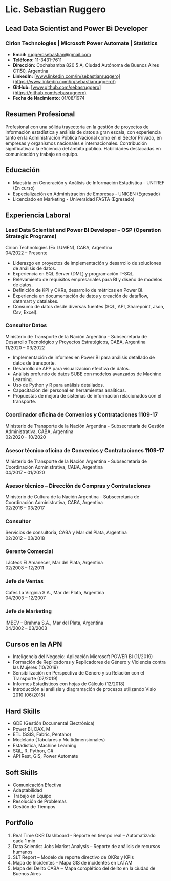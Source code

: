 # Lic. Sebastian Ruggero

## Lead Data Scientist and Power Bi Developer 
### Cirion Technologies | Microsoft Power Automate | Statistics  

- **Email:** ruggerosebastian@gmail.com
- **Teléfono:** 11-3431-7611
- **Dirección:** Cochabamba 820 5 A, Ciudad Autónoma de Buenos Aires C1150, Argentina
- **LinkedIn:** [www.linkedin.com/in/sebastianruggero](https://www.linkedin.com/in/sebastianruggero/)
- **GitHub:** [www.github.com/sebasruggero](https://github.com/sebasruggero)
- **Fecha de Nacimiento:** 01/08/1974

## Resumen Profesional
Profesional con una sólida trayectoria en la gestión de proyectos de información estadística y análisis de datos a gran escala, con experiencia tanto en la Administración Pública Nacional como en el Sector Privado, en empresas y organismos nacionales e internacionales. Contribución significativa a la eficiencia del ámbito público. Habilidades destacadas en comunicación y trabajo en equipo.

## Educación
- Maestría en Generación y Análisis de Información Estadística - UNTREF (En curso)
- Especialización en Administración de Empresas - UNICEN (Egresado)
- Licenciado en Marketing - Universidad FASTA (Egresado)

## Experiencia Laboral
### Lead Data Scientist and Power BI Developer – OSP (Operation Strategic Programs)
Cirion Technologies (Ex LUMEN), CABA, Argentina  
04/2022 – Presente

- Liderazgo en proyectos de implementación y desarrollo de soluciones de análisis de datos.
- Experiencia en SQL Server (DML) y programación T-SQL.
- Relevamiento de requisitos empresariales para BI y diseño de modelos de datos.
- Definición de KPI y OKRs, desarrollo de métricas en Power BI.
- Experiencia en documentación de datos y creación de dataflow, datamart y datalakes.
- Consumo de datos desde diversas fuentes (SQL, API, Sharepoint, Json, Csv, Excel).

### Consultor Datos 
Ministerio de Transporte de la Nación Argentina - Subsecretaría de Desarrollo Tecnológico y Proyectos Estratégicos, CABA, Argentina  
11/2020 – 03/2022

- Implementación de informes en Power BI para análisis detallado de datos de transporte.
- Desarrollo de APP para visualización efectiva de datos.
- Análisis profundo de datos SUBE con modelos avanzados de Machine Learning.
- Uso de Python y R para análisis detallados.
- Capacitación del personal en herramientas analíticas.
- Propuestas de mejora de sistemas de información relacionados con el transporte.

### Coordinador oficina de Convenios y Contrataciones 1109-17 
Ministerio de Transporte de la Nación Argentina - Subsecretaría de Gestión Administrativa, CABA, Argentina  
02/2020 – 10/2020

### Asesor técnico oficina de Convenios y Contrataciones 1109-17
Ministerio de Transporte de la Nación Argentina - Subsecretaría de Coordinación Administrativa, CABA, Argentina  
04/2017 – 01/2020

### Asesor técnico – Dirección de Compras y Contrataciones
Ministerio de Cultura de la Nación Argentina - Subsecretaría de Coordinación Administrativa, CABA, Argentina  
02/2016 – 03/2017

### Consultor
Servicios de consultoría, CABA y Mar del Plata, Argentina  
02/2012 – 03/2018

### Gerente Comercial
Lácteos El Amanecer, Mar del Plata, Argentina  
02/2008 – 12/2011

### Jefe de Ventas
Cafés La Virginia S.A., Mar del Plata, Argentina  
04/2003 – 12/2007

### Jefe de Marketing
IMBEV – Brahma S.A., Mar del Plata, Argentina  
04/2002 – 03/2003

## Cursos en la APN
- Inteligencia del Negocio: Aplicación Microsoft POWER BI (11/2019)
- Formación de Replicadoras y Replicadores de Género y Violencia contra las Mujeres (10/2019)
- Sensibilización en Perspectiva de Género y su Relación con el Transporte (07/2019)
- Informes Estadísticos con hojas de Cálculo (12/2018)
- Introducción al análisis y diagramación de procesos utilizando Visio 2010 (06/2018)

## Hard Skills
- GDE (Gestión Documental Electrónica)
- Power BI, DAX, M
- ETL (SSIS, Fabric, Pentaho)
- Modelado (Tabulares y Multidimensionales)
- Estadística, Machine Learning
- SQL, R, Python, C#
- API Rest, GIS, Power Automate

## Soft Skills
- Comunicación Efectiva
- Adaptabilidad
- Trabajo en Equipo
- Resolución de Problemas
- Gestión de Tiempos

## Portfolio
1. Real Time OKR Dashboard - Reporte en tiempo real – Automatizado cada 1 min
2. Data Scientist Jobs Market Analysis – Reporte de análisis de recursos humanos
3. SLT Report – Modelo de reporte directivo de OKRs y KPIs
4. Mapa de Incidentes – Mapa GIS de incidentes en LATAM
5. Mapa del Delito CABA – Mapa coroplético del delito en la ciudad de Buenos Aires
